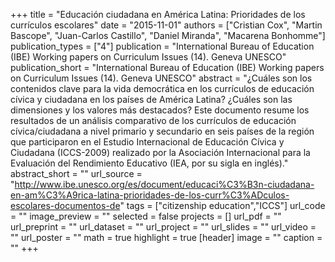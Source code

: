+++
title = "Educación ciudadana en América Latina: Prioridades de los currículos escolares"
date = "2015-11-01"
authors = ["Cristian Cox", "Martin Bascope", "Juan-Carlos Castillo", "Daniel Miranda", "Macarena Bonhomme"]
publication_types = ["4"]
publication = "International Bureau of Education (IBE) Working papers on Curriculum Issues (14). Geneva UNESCO"
publication_short = "International Bureau of Education (IBE) Working papers on Curriculum Issues (14). Geneva UNESCO"
abstract = "¿Cuáles son los contenidos clave para la vida democrática en los currículos de educación cívica y ciudadana en los países de América Latina? ¿Cuáles son las dimensiones y los valores más destacados? Este documento resume los resultados de un análisis comparativo de los currículos de educación cívica/ciudadana a nivel primario y secundario en seis países de la región que participaron en el Estudio Internacional de Educación Cívica y Ciudadana (ICCS-2009) realizado por la Asociación Internacional para la Evaluación del Rendimiento Educativo (IEA, por su sigla en inglés)."
abstract_short = ""
url_source = "http://www.ibe.unesco.org/es/document/educaci%C3%B3n-ciudadana-en-am%C3%A9rica-latina-prioridades-de-los-curr%C3%ADculos-escolares-documentos-de"
tags = ["citizenship education","ICCS"]
url_code = ""
image_preview = ""
selected = false
projects = []
url_pdf = ""
url_preprint = ""
url_dataset = ""
url_project = ""
url_slides = ""
url_video = ""
url_poster = ""
math = true
highlight = true
[header]
image = ""
caption = ""
+++
